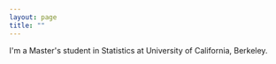 ```yaml
---
layout: page
title: ""
---
```


I'm a Master's student in Statistics at University of California, Berkeley. 
